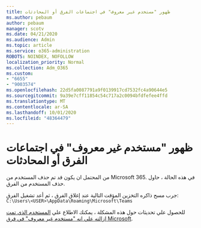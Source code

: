 ```yaml
---
title: ظهور "مستخدم غير معروف" في اجتماعات الفرق أو المحادثات
ms.author: pebaum
author: pebaum
manager: scotv
ms.date: 04/21/2020
ms.audience: Admin
ms.topic: article
ms.service: o365-administration
ROBOTS: NOINDEX, NOFOLLOW
localization_priority: Normal
ms.collection: Adm_O365
ms.custom:
- "6655"
- "9003574"
ms.openlocfilehash: 22d5fa0087791a9f0139917cd7532fc4a90644e5
ms.sourcegitcommit: 9a39e7cff11854c54c717a2c0094bfdfefee4ffd
ms.translationtype: MT
ms.contentlocale: ar-SA
ms.lasthandoff: 10/01/2020
ms.locfileid: "48364479"
---
```

# <a name="unknown-user-appears-in-teams-meetings-or-chats"></a>ظهور "مستخدم غير معروف" في اجتماعات الفرق أو المحادثات

من المحتمل ان يكون قد تم حذف المستخدم من Microsoft 365. في هذه الحالة ، حاول حذف المستخدم من الفرق.  

جرب مسح ذاكره التخزين المؤقت التالية عند إغلاق الفرق ، ثم أعد تشغيل الفرق: `C:\Users\<USER>\AppData\Roaming\Microsoft\Teams`

للحصول علي تحديثات حول هذه المشكلة ، يمكنك الاطلاع علي  [المستخدم الذي تمت ازالته علي انه "مستخدم غير معروف" في فرق Microsoft](https://docs.microsoft.com/MicrosoftTeams/troubleshoot/known-issues/removed-user-appears-as-unknown).
